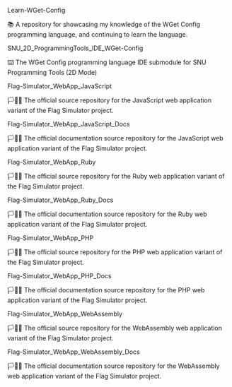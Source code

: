 
Learn-WGet-Config

📚️ A repository for showcasing my knowledge of the WGet Config programming language, and continuing to learn the language. 

SNU_2D_ProgrammingTools_IDE_WGet-Config

⌨️ The WGet Config programming language IDE submodule for SNU Programming Tools (2D Mode)

Flag-Simulator_WebApp_JavaScript

🏳️💾️🌐️ The official source repository for the JavaScript web application variant of the Flag Simulator project.

Flag-Simulator_WebApp_JavaScript_Docs

🏳️📖️🌐️ The official documentation source repository for the JavaScript web application variant of the Flag Simulator project.

Flag-Simulator_WebApp_Ruby

🏳️💾️🌐️ The official source repository for the Ruby web application variant of the Flag Simulator project.

Flag-Simulator_WebApp_Ruby_Docs

🏳️📖️🌐️ The official documentation source repository for the Ruby web application variant of the Flag Simulator project.

Flag-Simulator_WebApp_PHP

🏳️💾️🌐️ The official source repository for the PHP web application variant of the Flag Simulator project.

Flag-Simulator_WebApp_PHP_Docs

🏳️📖️🌐️ The official documentation source repository for the PHP web application variant of the Flag Simulator project.

Flag-Simulator_WebApp_WebAssembly

🏳️💾️🌐️ The official source repository for the WebAssembly web application variant of the Flag Simulator project.

Flag-Simulator_WebApp_WebAssembly_Docs

🏳️📖️🌐️ The official documentation source repository for the WebAssembly web application variant of the Flag Simulator project.

